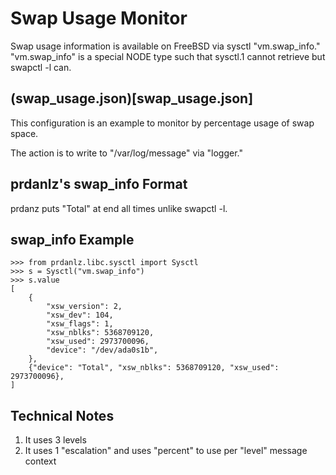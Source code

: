 # Swap Usage Monitor

Swap usage information is available on FreeBSD via sysctl "vm.swap_info."
"vm.swap_info" is a special NODE type such that sysctl.1 cannot retrieve
but swapctl -l can.

## (swap_usage.json)[swap_usage.json]

This configuration is an example to monitor by percentage usage
of swap space.

The action is to write to "/var/log/message" via "logger."

## prdanlz's swap_info Format

prdanz puts "Total" at end all times unlike swapctl -l.

## swap_info Example

```
>>> from prdanlz.libc.sysctl import Sysctl
>>> s = Sysctl("vm.swap_info")
>>> s.value
[
    {
        "xsw_version": 2,
        "xsw_dev": 104,
        "xsw_flags": 1,
        "xsw_nblks": 5368709120,
        "xsw_used": 2973700096,
        "device": "/dev/ada0s1b",
    },
    {"device": "Total", "xsw_nblks": 5368709120, "xsw_used": 2973700096},
]
```

## Technical Notes

1. It uses 3 levels
1. It uses 1 "escalation" and uses "percent" to use per "level" message context
